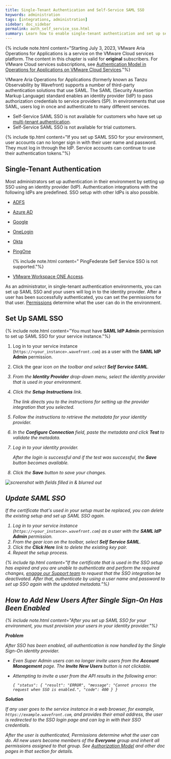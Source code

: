 ```yaml
---
title: Single-Tenant Authentication and Self-Service SAML SSO
keywords: administration
tags: [integrations, administration]
sidebar: doc_sidebar
permalink: auth_self_service_sso.html
summary: Learn how to enable single-tenant authentication and set up self-service SSO.
---
```


{% include note.html content="Starting July 3, 2023, VMware Aria Operations for Applications is a service on the VMware Cloud services platform. The content in this chapter is valid for **original** subscribers. For VMware Cloud services subscriptions, see [Authentication Model in Operations for Applications on VMware Cloud Services](csp_authentication.html)."%}

VMware Aria Operations for Applications (formerly known as Tanzu Observability by Wavefront) supports a number of third-party authentication solutions that use SAML. The SAML (Security Assertion Markup Language) standard enables an identity provider (IdP) to pass authorization credentials to service providers (SP). In environments that use SAML, users log in once and authenticate to many different services.

* Self-Service SAML SSO is not available for customers who have set up [multi-tenant authentication](authentication.html#multi-tenant-authentication).
* Self-Service SAML SSO is not available for trial customers.

{% include tip.html content="If you set up SAML SSO for your environment, user accounts can no longer sign in with their user name and password. They must log in through the IdP. Service accounts can continue to use their authentication tokens."%}


## Single-Tenant Authentication

Most administrators set up authentication in their environment by setting up SSO using an identity provider (IdP). Authentication integrations with the following IdPs are predefined. SSO setup with other IdPs is also possible.

* [ADFS](adfs.html)
* [Azure AD](azure_ad.html)
* [Google](google.html)
* [OneLogin](onelogin.html)
* [Okta](okta.html)
* [PingOne](pingone.html)

  {% include note.html content=" PingFederate Self Service SSO is not supported."%} 
* [VMware Workspace ONE Access](workspace-one.html).
 

As an administrator, in single-tenant authentication environments, you can set up SAML SSO and your users will log in to the identity provider. After a user has been successfully authenticated, you can set the permissions for that user. [Permissions](permissions_overview.html) determine what the user can do in the environment.


## Set Up SAML SSO

{% include note.html content="You must have **SAML IdP Admin** permission to set up SAML SSO for your service instance."%}

1. Log in to your service instance (`https://<your_instance>.wavefront.com`) as a user with the **SAML IdP Admin** permission.
2. Click the gear icon <i class="fa fa-cog"/> on the toolbar and select **Self Service SAML**.
3. From the **Identity Provider** drop-down menu, select the identity provider that is used in your environment.
4. Click the **Setup Instructions** link.

   The link directs you to the instructions for setting up the provider integration that you selected.

5. Follow the instructions to retrieve the metadata for your identity provider.
6. In the **Configure Connection** field, paste the metadata and click **Test** to validate the metadata.
7. Log in to your identity provider.

   After the login is successful and if the test was successful, the **Save** button becomes available.

8. Click the **Save** button to save your changes.

![screenshot with fields filled in & blurred out](images/self_service_sso.png)


## Update SAML SSO

If the certificate that's used in your setup must be replaced, you can delete the existing setup and set up SAML SSO again.

1. Log in to your service instance (`https://<your_instance>.wavefront.com`) as a user with the **SAML IdP Admin** permission.
2. From the gear icon <i class="fa fa-cog"/> on the toolbar, select **Self Service SAML**.
3. Click the **Click Here** link to delete the existing key pair.
4. Repeat the setup process.

{% include tip.html content="If the certificate that is used in the SSO setup has expired and you are unable to authenticate and perform the required changes, [engage our Support team](wavefront_support_feedback.html#support) to request that the SSO integration be deactivated. After that, authenticate by using a user name and password to set up SSO again with the updated metadata."%}

<!---
## FedRAMP Certification of Different Providers

The different SAML providers have the following FedRAMP certification:

* ADFS – FedRAMP High.
* G-Suite – FedRAMP Moderate.
* Okta – FedRAMP Moderate.
* WorkSpaceOne - FedRAMP Moderate.
* OneLogin – No FedRAMP compliance.

--->

## How to Add New Users After Single Sign-On Has Been Enabled

{% include note.html content="After you set up SAML SSO for your environment, you must provision your users in your identity provider."%}

**Problem**

After SSO has been enabled, all authentication is now handled by the Single Sign-On identity provider.
* Even Super Admin users can no longer invite users from the **Account Management** page. The **Invite New Users** button is not clickable.
* Attempting to invite a user from the API results in the following error:

  ```
  { "status": { "result": "ERROR", "message": "Cannot process the request when SSO is enabled.", "code": 400 } }
  ```

**Solution**

If any user goes to the service instance in a web browser, for example, `https://example.wavefront.com`, and provides their email address, the user is redirected to the SSO login page and can log in with their SSO credentials.

After the user is authenticated, Permissions determine what the user can do. All new users become members of the **Everyone** group and inherit all permissions assigned to that group. See [Authorization Model](authorization.html) and other doc pages in that section for details.
